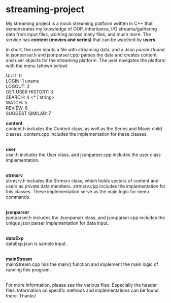 # streaming-project
My streaming project is a mock streaming platform written in C++ that demonstrates my knowledge of OOP, 
inheritance, I/O streams/gathering data from input files, working across many files, and much more.
The service has <b> content (movies and series) </b> that can be watched by <b> users </b>.

In short, the user inputs a file with streaming data, and a Json parser (found in jsonparser.h and jsonparser.cpp) parses the data
and creates content and user objects for the streaming platform. The user navigates the platform with the menu (shown below)


QUIT:              0 <br />
LOGIN:             1 uname <br />
LOGOUT:            2 <br />
GET USER HISTORY:  3 <br />
SEARCH:            4 <* | string> <br />
WATCH:             5 <content-id> <br />
REVIEW:            6 <content-id> <number-of-stars> <br />
SUGGEST SIMILAR:   7 <content-id> <br />

<b> content </b> <br />
content.h includes the Content class, as well as the Series and Movie child classes. content.cpp includes the implementation for these classes. <br /> <br />

<b> user </b> <br />
user.h includes the User class, and jsonparser.cpp includes the user class implementation. <br /> <br />

<b> strmsrv </b> <br />
strmsrv.h includes the Strmsrv class, which holds vectors of content and users as private data members. strmsrv.cpp includes the implementation for this classes. These implementation serve as the main logic for menu commands. <br /> <br />

<b> jsonparser </b> <br />
jsonparser.h includes the Jsonparser class, and jsonparser.cpp includes the unique json parser implementation for data input. <br /> <br />

<b> dataExp </b> <br />
dataExp.json is sample input. <br /> <br />

<b> mainStream </b> <br />
mainStream.cpp has the main() function and implement the main logic of running this program. <br /> <br />

For more information, please see the various files. Especially the header files. Information on specific methods and implementations can be found there. Thanks!
